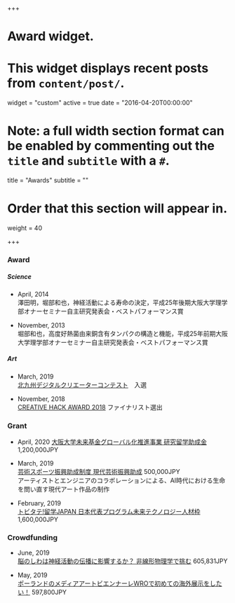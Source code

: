 +++
# Award widget.
# This widget displays recent posts from `content/post/`.
widget = "custom"
active = true
date = "2016-04-20T00:00:00"

# Note: a full width section format can be enabled by commenting out the `title` and `subtitle` with a `#`.
 title = "Awards"
 subtitle = ""

# Order that this section will appear in.
weight = 40

+++

### Award
##### Science
- April, 2014  
澤田明，堀部和也，神経活動による寿命の決定，平成25年後期大阪大学理学部オナーセミナー自主研究発表会・ベストパフォーマンス賞

- November, 2013  
堀部和也，高度好熱菌由来銅含有タンパクの構造と機能，平成25年前期大阪大学理学部オナーセミナー自主研究発表会・ベストパフォーマンス賞

##### Art
- March, 2019  
[北九州デジタルクリエーターコンテスト](http://kdcc.info/archive/2019.html)　入選

- November, 2018  
[CREATIVE HACK AWARD 2018](https://hack.wired.jp/ja/finalist/) ファイナリスト選出


### Grant

- April, 2020
[大阪大学未来基金グローバル化推進事業 研究留学助成金](https://miraikikin.uci-sys.jp/) 1,200,000JPY

- March, 2019  
[芸術スポーツ振興助成制度 現代芸術振興助成](https://istyle-found.org/art_support2019/)   500,000JPY  
アーティストとエンジニアのコラボレーションによる、AI時代における生命を問い直す現代アート作品の制作

- February, 2019  
[トビタテ!留学JAPAN 日本代表プログラム未来テクノロジー人材枠](https://www.tobitate.mext.go.jp/univ/program/tech/index.html) 1,600,000JPY

### Crowdfunding

- June, 2019  
[脳のしわは神経活動の伝播に影響するか？ 非線形物理学で挑む](https://academist-cf.com/projects/119?lang=ja) 605,831JPY  
 
- May, 2019  
[ポーランドのメディアアートビエンナーレWROで初めての海外展示をしたい！](https://motion-gallery.net/projects/hokori_computing) 597,800JPY  

